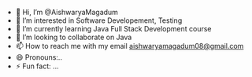 - 👋 Hi, I’m @AishwaryaMagadum
- 👀 I’m interested in Software Developement, Testing 
- 🌱 I’m currently learning Java Full Stack Development course 
- 💞️ I’m looking to collaborate on Java
- 📫 How to reach me with my email aishwaryamagadum08@gmail.com
- 😄 Pronouns:..
- ⚡ Fun fact: ...

<!---
AishwaryaMagadum/AishwaryaMagadum is a ✨ special ✨ repository because its `README.md` (this file) appears on your GitHub profile.
You can click the Preview link to take a look at your changes.
--->
